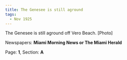 ```yaml
---  
title: The Genesee is still aground  
tags:  
  - Nov 1925  
---  
```

  
The Genesee is still aground off Vero Beach. [Photo]  
  
Newspapers: **Miami Morning News or The Miami Herald**  
  
Page: **1**, Section: **A** 
